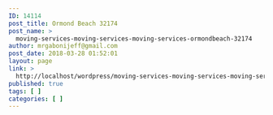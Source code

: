 ```yaml
---
ID: 14114
post_title: Ormond Beach 32174
post_name: >
  moving-services-moving-services-moving-services-ormondbeach-32174
author: mrgabonijeff@gmail.com
post_date: 2018-03-28 01:52:01
layout: page
link: >
  http://localhost/wordpress/moving-services-moving-services-moving-services-ormondbeach-32174/
published: true
tags: [ ]
categories: [ ]
---
```

